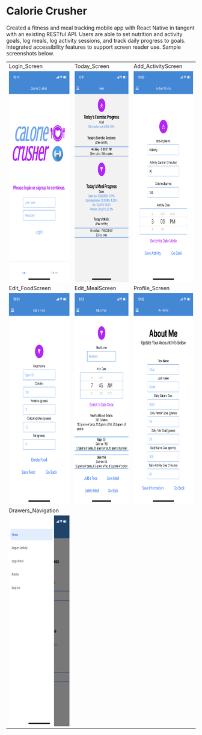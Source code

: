 # Calorie Crusher
Created a fitness and meal tracking mobile app with React Native in tangent with an existing RESTful API. Users are able to set nutrition and activity goals, log meals, log activity sessions, and track daily progress to goals. Integrated accessibility features to support screen reader use. Sample screenshots below.

<table>
  <tr>
    <td>Login_Screen</td>
     <td>Today_Screen</td>
     <td>Add_ActivityScreen</td>
  </tr>
  <tr>
    <td><img src="Screenshots/Login_Screen.PNG" width=270 height=560></td>
    <td><img src="Screenshots/Today_Screen.PNG" width=270 height=560></td>
    <td><img src="Screenshots/Add_ActivityScreen.PNG" width=270 height=560></td>
  </tr>
  <tr>
    <td>Edit_FoodScreen</td>
     <td>Edit_MealScreen</td>
     <td>Profile_Screen</td>
  </tr>
  <tr>
    <td><img src="Screenshots/Edit_FoodScreen.PNG" width=270 height=560></td>
    <td><img src="Screenshots/Edit_MealScreen.PNG" width=270 height=560></td>
    <td><img src="Screenshots/Profile_Screen.PNG" width=270 height=560></td>
  </tr>
  <tr>
    <td>Drawers_Navigation</td>
  </tr>
  <tr>
    <td><img src="Screenshots/Drawers.PNG" width=270 height=560></td>
  </tr>
 </table>



